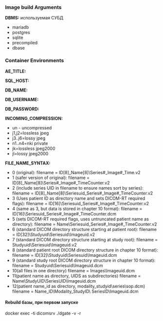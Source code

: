 ### Image build Arguments
**DBMS:** используемая СУБД
- mariadb
- postgres
- sqlite
- precompiled
- dbase

### Container Environments

**AE_TITLE:**

**SQL_HOST:**

**DB_NAME:**

**DB_USERNAME:**

**DB_PASSWORD:**

**INCOMING_COMPRESSION:**
- un - uncompressed
- j1,j2=lossless jpeg
- j3..j6=lossy jpeg
- n1..n4=nki private
- jk=lossless jpeg2000
- jl=lossy jpeg2000

**FILE_NAME_SYNTAX:**
- 0 (original):
filename = ID[8]_Name[8]\Series#_Image#_Time.v2
- 1 (safer version of original):
filename = ID[8]_Name[8]\Series#_Image#_TimeCounter.v2
- 2 (include series UID in filename to ensure names sort by series):
filename = ID[8]_Name[8]\Seriesuid_Series#_Image#_TimeCounter.v2
- 3 (Uses patient ID as directory name and sets DICOM-RT required flags):
filename = ID[16]\Seriesuid_Series#_Image#_TimeCounter.v2
- 4 (same as 3, but data is stored in chapter 10 format):
filename = ID[16]\Seriesuid_Series#_Image#_TimeCounter.dcm
- 5 (sets DICOM-RT required flags, uses untruncated patient name as directory):
filename = Name\Seriesuid_Series#_Image#_TimeCounter.v2
- 6 (standard DICOM directory structure starting at patient root):
filename = ID[32]\Studyuid\Seriesuid\Imageuid.v2
- 7 (standard DICOM directory structure starting at study root):
filename = Studyuid\Seriesuid\Imageuid.v2
- 8 (standard patient root DICOM directory structure in chapter 10 format):
filename = ID[32]\Studyuid\Seriesuid\Imageuid.dcm
- 9 (standard study root DICOM directory structure in chapter 10 format):
filename = Studyuid\Seriesuid\Imageuid.dcm
- 10(all files in one directory)
filename = Images\Imageuid.dcm
- 11(patient name as directory, UIDS as subdirectories)
filename = Name\StudyUID\SeriesUID\Imageuid.dcm
- 12(patient name_id as directory, modality_studyid\series\sop.dcm)
filename = Name_ID\Modality_StudyID\ SeriesID\Imageuid.dcm


#### Rebuild базы, при первом запуске
docker exec -ti dicomsrv ./dgate -v -r
